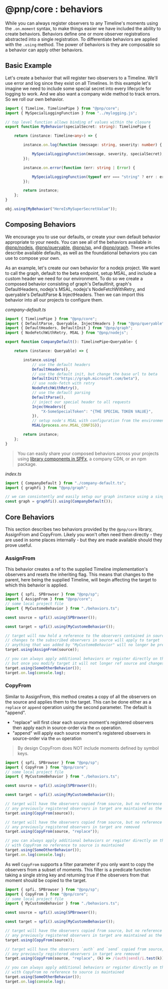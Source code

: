 # @pnp/core : behaviors

While you can always register observers to any Timeline's moments using the `.on.moment` syntax, to make things easier we have included the ability to create behaviors. Behaviors define one or more observer registrations abstracted into a single registration. To differentiate behaviors are applied with the `.using` method. The power of behaviors is they are composable so a behavior can apply other behaviors.

## Basic Example

Let's create a behavior that will register two observers to a Timeline. We'll use error and log since they exist on all Timelines. In this example let's imagine we need to include some special secret into every lifecycle for logging to work. And we also want a company wide method to track errors. So we roll our own behavior.

```TypeScript
import { Timeline, TimelinePipe } from "@pnp/core";
import { MySpecialLoggingFunction } from "../mylogging.js";

// top level function allows binding of values within the closure
export function MyBehavior(specialSecret: string): TimelinePipe {

    return (instance: Timeline<any>) => {

        instance.on.log(function (message: string, severity: number) {

            MySpecialLoggingFunction(message, severity, specialSecret);
        });

        instance.on.error(function (err: string | Error) {

            MySpecialLoggingFunction(typeof err === "string" ? err : err.toString(), severity, specialSecret);
        });

        return instance;
    };
}

obj.using(MyBehavior("HereIsMySuperSecretValue"));
```

## Composing Behaviors

We encourage you to use our defaults, or create your own default behavior appropriate to your needs. You can see all of the behaviors available in [@pnp/nodejs](../nodejs/behaviors.md), [@pnp/queryable](../queryable/behaviors.md), [@pnp/sp](../sp/behaviors.md), and [@pnp/graph](../graph/behaviors.md). These articles describe available defaults, as well as the foundational behaviors you can use to compose your own.

As an example, let's create our own behavior for a nodejs project. We want to call the graph, default to the beta endpoint, setup MSAL, and include a custom header we need for our environment. To do so we create a composed behavior consisting of graph's DefaultInit, graph's DefaultHeaders, nodejs's MSAL, nodejs's NodeFetchWithRetry, and queryable's DefaultParse & InjectHeaders. Then we can import this behavior into all our projects to configure them.

_company-default.ts_
```TypeScript
import { TimelinePipe } from "@pnp/core";
import { DefaultParse, Queryable, InjectHeaders } from "@pnp/queryable";
import { DefaultHeaders, DefaultInit } from "@pnp/graph";
import { NodeFetchWithRetry, MSAL } from "@pnp/nodejs";

export function CompanyDefault(): TimelinePipe<Queryable> {

    return (instance: Queryable) => {

        instance.using(
            // use the default headers
            DefaultHeaders(),
            // use the default init, but change the base url to beta
            DefaultInit("https://graph.microsoft.com/beta"),
            // use node-fetch with retry
            NodeFetchWithRetry(),
            // use the default parsing
            DefaultParse(),
            // inject our special header to all requests
            InjectHeaders({
                "X-SomeSpecialToken": "{THE SPECIAL TOKEN VALUE}",
            }),
            // setup node's MSAL with configuration from the environment (or any source)
            MSAL(process.env.MSAL_CONFIG));

        return instance;
    };
}
```

> You can easily share your composed behaviors across your projects using [library components in SPFx](https://docs.microsoft.com/en-us/sharepoint/dev/spfx/library-component-overview), a company CDN, or an npm package.

_index.ts_
```TypeScript
import { CompanyDefault } from "./company-default.ts";
import { graphfi } from "@pnp/graph";

// we can consistently and easily setup our graph instance using a single behavior
const graph = graphfi().using(CompanyDefault());
```

[](#assignfrom)

## Core Behaviors

This section describes two behaviors provided by the `@pnp/core` library, AssignFrom and CopyFrom. Likely you won't often need them directly - they are used in some places internally - but they are made available should they prove useful.

### AssignFrom

This behavior creates a ref to the supplied Timeline implementation's observers and resets the inheriting flag. This means that changes to the parent, here being the supplied Timeline, will begin affecting the target to which this behavior is applied.

```TypeScript
import { spfi, SPBrowser } from "@pnp/sp";
import { AssignFrom } from "@pnp/core";
// some local project file
import { MyCustomeBehavior } from "./behaviors.ts";

const source = spfi().using(SPBrowser());

const target = spfi().using(MyCustomeBehavior());

// target will now hold a reference to the observers contained in source
// changes to the subscribed observers in source will apply to target
// anything that was added by "MyCustomeBehavior" will no longer be present
target.using(AssignFrom(source));

// you can always apply additional behaviors or register directly on the events
// but once you modify target it will not longer ref source and changes to source will no longer apply
target.using(SomeOtherBehavior());
target.on.log(console.log);
```

### CopyFrom

Similar to AssignFrom, this method creates a copy of all the observers on the source and applies them to the target. This can be done either as a `replace` or `append` operation using the second parameter. The default is "append".

- "replace" will first clear each source moment's registered observers then apply each in source-order via the `on` operation.
- "append" will apply each source moment's registered observers in source-order via the `on` operation

> By design CopyFrom does NOT include moments defined by symbol keys.

```TypeScript
import { spfi, SPBrowser } from "@pnp/sp";
import { CopyFrom } from "@pnp/core";
// some local project file
import { MyCustomeBehavior } from "./behaviors.ts";

const source = spfi().using(SPBrowser());

const target = spfi().using(MyCustomeBehavior());

// target will have the observers copied from source, but no reference to source. Changes to source's registered observers will not affect target.
// any previously registered observers in target are maintained as the default behavior is to append
target.using(CopyFrom(source));

// target will have the observers copied from source, but no reference to source. Changes to source's registered observers will not affect target.
// any previously registered observers in target are removed
target.using(CopyFrom(source, "replace"));

// you can always apply additional behaviors or register directly on the events
// with CopyFrom no reference to source is maintained
target.using(SomeOtherBehavior());
target.on.log(console.log);
```

As well `CopyFrom` supports a filter parameter if you only want to copy the observers from a subset of moments. This filter is a predicate function taking a single string key and returning true if the observers from that moment should be copied to the target.

```TypeScript
import { spfi, SPBrowser } from "@pnp/sp";
import { CopyFrom } from "@pnp/core";
// some local project file
import { MyCustomeBehavior } from "./behaviors.ts";

const source = spfi().using(SPBrowser());

const target = spfi().using(MyCustomeBehavior());

// target will have the observers copied from source, but no reference to source. Changes to source's registered observers will not affect target.
// any previously registered observers in target are maintained as the default behavior is to append
target.using(CopyFrom(source));

// target will have the observers `auth` and `send` copied from source, but no reference to source. Changes to source's registered observers will not affect target.
// any previously registered observers in target are removed
target.using(CopyFrom(source, "replace", (k) => /(auth|send)/i.test(k)));

// you can always apply additional behaviors or register directly on the events
// with CopyFrom no reference to source is maintained
target.using(SomeOtherBehavior());
target.on.log(console.log);
```

